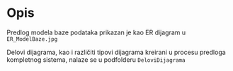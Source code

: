 # Opis

Predlog modela baze podataka prikazan je kao ER dijagram u `ER_ModelBaze.jpg`

Delovi dijagrama, kao i različiti tipovi dijagrama kreirani u procesu predloga kompletnog sistema, nalaze se u podfolderu `DeloviDijagrama`

